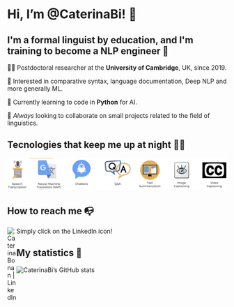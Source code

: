 # Hi, I’m @CaterinaBi! 👋

## I'm a **formal linguist** by education, and I'm training to become a **NLP engineer** 🤖

👩‍🎓 Postdoctoral researcher at the **University of Cambridge**, UK, since 2019.

👀 Interested in comparative syntax, language documentation, Deep NLP and more generally ML.

🌱 Currently learning to code in **Python** for AI.

💞️ *Always* looking to collaborate on small projects related to the field of linguistics.

## Tecnologies that keep me up at night 🤦‍♀️

![alt text](images/technologies.png)

## How to reach me 📭

<a href="https://www.linkedin.com/in/caterinabonan/"><img align="left" src="https://raw.githubusercontent.com/yushi1007/yushi1007/main/images/linkedin.svg" alt="Caterina Bonan | LinkedIn" width="21px"/></a>
Simply click on the LinkedIn icon!

## My statistics 🏅

![CaterinaBi’s GitHub stats](https://github-readme-stats.vercel.app/api?username=CaterinaBi&theme=omni&show_icons=true)

<!---
CaterinaBi/CaterinaBi is a ✨ special ✨ repository because its `README.md` (this file) appears on your GitHub profile.
You can click the Preview link to take a look at your changes.
--->
